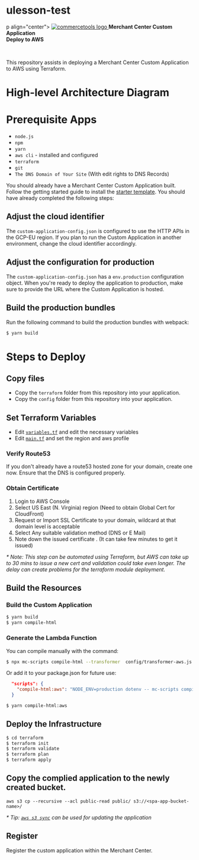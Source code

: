# ulesson-test
p align="center">
  <a href="https://commercetools.com/">
    <img alt="commercetools logo" src="https://unpkg.com/@commercetools-frontend/assets/logos/commercetools_primary-logo_horizontal_RGB.png">
  </a>
  <b>Merchant Center Custom Application</b><br />
  <b>Deploy to AWS</b>
</p>
<p>&nbsp;</p>

This repository assists in deploying a Merchant Center Custom Application to AWS using Terraform.

# High-level Architecture Diagram

# Prerequisite Apps


- `node.js`
- `npm`
- `yarn`
- `aws cli` - installed and configured
- `terraform`
- `git`
- `The DNS Domain of Your Site` (With edit rights to DNS Records)

You should already have a Merchant Center Custom Application built. Follow the getting started guide to install the [starter template](https://docs.commercetools.com/custom-applications/getting-started/installing-a-starter-application). You should have already completed the following steps:

## Adjust the cloud identifier

The `custom-application-config.json` is configured to use the HTTP APIs in the GCP-EU region. If you plan to run the Custom Application in another environment, change the cloud identifier accordingly.

## Adjust the configuration for production

The `custom-application-config.json` has a `env.production` configuration object. When you're ready to deploy the application to production, make sure to provide the URL where the Custom Application is hosted.

## Build the production bundles

Run the following command to build the production bundles with webpack:

```bash
$ yarn build
```

# Steps to Deploy

## Copy files

- Copy the `terraform` folder from this repository into your application.
- Copy the `config` folder from this repository into your application.

## Set Terraform Variables

- Edit [`variables.tf`](variables.tf) and edit the necessary variables
- Edit [`main.tf`](main.tf) and set the region and aws profile

### Verify Route53

If you don't already have a route53 hosted zone for your domain, create one now. Ensure that the DNS is configured properly.

### Obtain Certificate

1. Login to AWS Console
2. Select US East (N. Virginia) region (Need to obtain Global Cert for CloudFront)
3. Request or Import SSL Certificate to your domain, wildcard at that domain level is acceptable
4. Select Any suitable validation method (DNS or E Mail)
5. Note down the issued certificate . (It can take few minutes to get it issued)

_\* Note: This step can be automated using Terraform, but AWS can take up to 30 mins to issue a new cert and validation could take even longer. The delay can create problems for the terraform module deployment._

## Build the Resources

### Build the Custom Application

```bash
$ yarn build
$ yarn compile-html
```

### Generate the Lambda Function

You can compile manually with the command:

```bash
$ npx mc-scripts compile-html --transformer  config/transformer-aws.js
```

Or add it to your package.json for future use:

```json
  "scripts": {
    "compile-html:aws": "NODE_ENV=production dotenv -- mc-scripts compile-html --transformer  $(pwd)/config/transformer-aws.js",
  }
```

```bash
$ yarn compile-html:aws
```

## Deploy the Infrastructure

```bash
$ cd terraform
$ terraform init
$ terraform validate
$ terraform plan
$ terraform apply
```

## Copy the complied application to the newly created bucket.

```
aws s3 cp --recursive --acl public-read public/ s3://<spa-app-bucket-name>/
```

_\* Tip: [`aws s3 sync`](https://docs.aws.amazon.com/cli/latest/reference/s3/sync.html) can be used for updating the application_

## Register

Register the custom application within the Merchant Center.